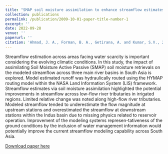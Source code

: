 ```yaml
---
title: "SMAP soil moisture assimilation to enhance streamflow estimates across South Asia"
collection: publications
permalink: /publication/2009-10-01-paper-title-number-1
excerpt: ''
date: 2022-09-28
venue: ''
paperurl: ''
citation: 'Ahmad, J. A., Forman, B. A., Getirana, A. and Kumar, S.V., 2022. SMAP soil moisture assimilation to enhance streamflow estimates across South Asia. 2022 IEEE International Geoscience and Remote Sensing Symposium, pp. 7705-7708, doi: 10.1109/IGARSS46834.2022.9884923'
---
```

Streamflow estimation across areas facing water scarcity is important considering the evolving climatic conditions. In this study, the impact of assimilating Soil Moisture Active Passive (SMAP) soil moisture retrievals on the modeled streamflow across three main river basins in South Asia is explored. Model estimated runoff was hydraulically routed using the HYMAP routing model within the NASA Land Information System (LIS) framework. Streamflow estimates via soil moisture assimilation highlighted the potential improvements in streamflow across low-flow river tributaries in irrigated regions. Limited relative change was noted along high-flow river tributaries. Modeled streamflow tended to underestimate the flow magnitude at upstream stations and overestimated the streamflow at downstream stations within the Indus basin due to missing physics related to reservoir operation. Improvement of the modeling systems represen-tativeness of the ground conditions by the inclusion of water management information would potentially improve the current streamflow modeling capability across South Asia.

[Download paper here](https://ieeexplore.ieee.org/document/9884923)